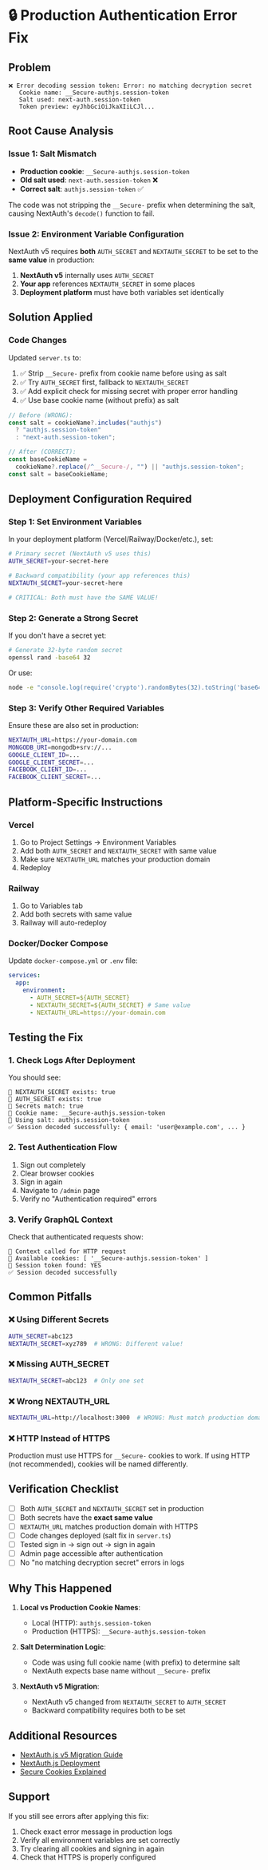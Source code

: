 # 🔒 Production Authentication Error Fix

## Problem

```
❌ Error decoding session token: Error: no matching decryption secret
   Cookie name: __Secure-authjs.session-token
   Salt used: next-auth.session-token
   Token preview: eyJhbGciOiJkaXIiLCJl...
```

## Root Cause Analysis

### Issue 1: Salt Mismatch

- **Production cookie**: `__Secure-authjs.session-token`
- **Old salt used**: `next-auth.session-token` ❌
- **Correct salt**: `authjs.session-token` ✅

The code was not stripping the `__Secure-` prefix when determining the salt, causing NextAuth's `decode()` function to fail.

### Issue 2: Environment Variable Configuration

NextAuth v5 requires **both** `AUTH_SECRET` and `NEXTAUTH_SECRET` to be set to the **same value** in production:

1. **NextAuth v5** internally uses `AUTH_SECRET`
2. **Your app** references `NEXTAUTH_SECRET` in some places
3. **Deployment platform** must have both variables set identically

## Solution Applied

### Code Changes

Updated `server.ts` to:

1. ✅ Strip `__Secure-` prefix from cookie name before using as salt
2. ✅ Try `AUTH_SECRET` first, fallback to `NEXTAUTH_SECRET`
3. ✅ Add explicit check for missing secret with proper error handling
4. ✅ Use base cookie name (without prefix) as salt

```typescript
// Before (WRONG):
const salt = cookieName?.includes("authjs")
  ? "authjs.session-token"
  : "next-auth.session-token";

// After (CORRECT):
const baseCookieName =
  cookieName?.replace(/^__Secure-/, "") || "authjs.session-token";
const salt = baseCookieName;
```

## Deployment Configuration Required

### Step 1: Set Environment Variables

In your deployment platform (Vercel/Railway/Docker/etc.), set:

```bash
# Primary secret (NextAuth v5 uses this)
AUTH_SECRET=your-secret-here

# Backward compatibility (your app references this)
NEXTAUTH_SECRET=your-secret-here

# CRITICAL: Both must have the SAME VALUE!
```

### Step 2: Generate a Strong Secret

If you don't have a secret yet:

```bash
# Generate 32-byte random secret
openssl rand -base64 32
```

Or use:

```bash
node -e "console.log(require('crypto').randomBytes(32).toString('base64'))"
```

### Step 3: Verify Other Required Variables

Ensure these are also set in production:

```bash
NEXTAUTH_URL=https://your-domain.com
MONGODB_URI=mongodb+srv://...
GOOGLE_CLIENT_ID=...
GOOGLE_CLIENT_SECRET=...
FACEBOOK_CLIENT_ID=...
FACEBOOK_CLIENT_SECRET=...
```

## Platform-Specific Instructions

### Vercel

1. Go to Project Settings → Environment Variables
2. Add both `AUTH_SECRET` and `NEXTAUTH_SECRET` with same value
3. Make sure `NEXTAUTH_URL` matches your production domain
4. Redeploy

### Railway

1. Go to Variables tab
2. Add both secrets with same value
3. Railway will auto-redeploy

### Docker/Docker Compose

Update `docker-compose.yml` or `.env` file:

```yaml
services:
  app:
    environment:
      - AUTH_SECRET=${AUTH_SECRET}
      - NEXTAUTH_SECRET=${AUTH_SECRET} # Same value
      - NEXTAUTH_URL=https://your-domain.com
```

## Testing the Fix

### 1. Check Logs After Deployment

You should see:

```
🔐 NEXTAUTH_SECRET exists: true
🔐 AUTH_SECRET exists: true
🔐 Secrets match: true
🔐 Cookie name: __Secure-authjs.session-token
🔐 Using salt: authjs.session-token
✅ Session decoded successfully: { email: 'user@example.com', ... }
```

### 2. Test Authentication Flow

1. Sign out completely
2. Clear browser cookies
3. Sign in again
4. Navigate to `/admin` page
5. Verify no "Authentication required" errors

### 3. Verify GraphQL Context

Check that authenticated requests show:

```
📡 Context called for HTTP request
🍪 Available cookies: [ '__Secure-authjs.session-token' ]
🔑 Session token found: YES
✅ Session decoded successfully
```

## Common Pitfalls

### ❌ Using Different Secrets

```bash
AUTH_SECRET=abc123
NEXTAUTH_SECRET=xyz789  # WRONG: Different value!
```

### ❌ Missing AUTH_SECRET

```bash
NEXTAUTH_SECRET=abc123  # Only one set
```

### ❌ Wrong NEXTAUTH_URL

```bash
NEXTAUTH_URL=http://localhost:3000  # WRONG: Must match production domain
```

### ❌ HTTP Instead of HTTPS

Production must use HTTPS for `__Secure-` cookies to work. If using HTTP (not recommended), cookies will be named differently.

## Verification Checklist

- [ ] Both `AUTH_SECRET` and `NEXTAUTH_SECRET` set in production
- [ ] Both secrets have the **exact same value**
- [ ] `NEXTAUTH_URL` matches production domain with HTTPS
- [ ] Code changes deployed (salt fix in `server.ts`)
- [ ] Tested sign in → sign out → sign in again
- [ ] Admin page accessible after authentication
- [ ] No "no matching decryption secret" errors in logs

## Why This Happened

1. **Local vs Production Cookie Names**:
   - Local (HTTP): `authjs.session-token`
   - Production (HTTPS): `__Secure-authjs.session-token`

2. **Salt Determination Logic**:
   - Code was using full cookie name (with prefix) to determine salt
   - NextAuth expects base name without `__Secure-` prefix

3. **NextAuth v5 Migration**:
   - NextAuth v5 changed from `NEXTAUTH_SECRET` to `AUTH_SECRET`
   - Backward compatibility requires both to be set

## Additional Resources

- [NextAuth.js v5 Migration Guide](https://authjs.dev/guides/upgrade-to-v5)
- [NextAuth.js Deployment](https://authjs.dev/getting-started/deployment)
- [Secure Cookies Explained](https://developer.mozilla.org/en-US/docs/Web/HTTP/Cookies#restrict_access_to_cookies)

## Support

If you still see errors after applying this fix:

1. Check exact error message in production logs
2. Verify all environment variables are set correctly
3. Try clearing all cookies and signing in again
4. Check that HTTPS is properly configured

